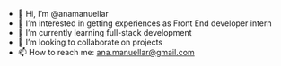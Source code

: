 - 👋 Hi, I’m @anamanuellar
- 👀 I’m interested in getting experiences as Front End developer intern
- 🌱 I’m currently learning full-stack development
- 💞️ I’m looking to collaborate on projects
- 📫 How to reach me: ana.manuellar@gmail.com 

<!---
anamanuellar/anamanuellar is a ✨ special ✨ repository because its `README.md` (this file) appears on your GitHub profile.
You can click the Preview link to take a look at your changes.
--->
